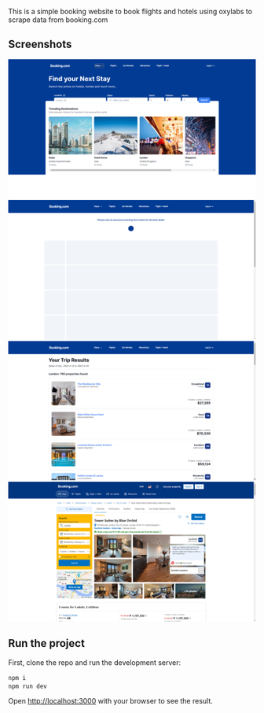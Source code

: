This is a simple booking website to book flights and hotels using oxylabs to scrape data from booking.com

## Screenshots

![Landing page](./screenshots/landing.png)
![Loading while fetching data](./screenshots/loading.png)
![Results page](./screenshots/results.png)
![Actual page](./screenshots/booking.png)

## Run the project

First, clone the repo and run the development server:

```bash
npm i
npm run dev

```

Open [http://localhost:3000](http://localhost:3000) with your browser to see the result.
